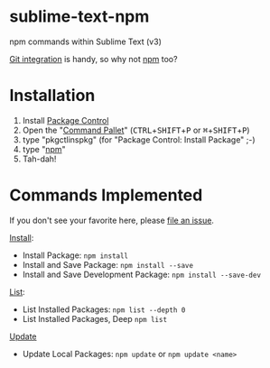 sublime-text-npm
================

npm commands within Sublime Text (v3)

[Git integration](https://github.com/kemayo/sublime-text-git) is handy, so why not [npm](https://www.npmjs.org/) too?

Installation
============
1. Install [Package Control](https://sublime.wbond.net/installation)
2. Open the "[Command Pallet](http://sublime-text-unofficial-documentation.readthedocs.org/en/latest/extensibility/command_palette.html#command-palette)" (<kbd>CTRL</kbd>+<kbd>SHIFT</kbd>+<kbd>P</kbd> or <kbd>⌘</kbd>+<kbd>SHIFT</kbd>+<kbd>P</kbd>)
3. type "pkgctlinspkg" (for "Package Control: Install Package" ;-)
4. type "[npm](https://sublime.wbond.net/packages/npm)"
5. Tah-dah!

Commands Implemented
====================
If you don't see your favorite here, please [file an issue](https://github.com/PixnBits/sublime-text-npm/issues).

[Install](https://www.npmjs.org/doc/cli/npm-install.html):
* Install Package: `npm install`
* Install and Save Package: `npm install --save`
* Install and Save Development Package: `npm install --save-dev`

[List](https://www.npmjs.org/doc/cli/npm-ls.html):
* List Installed Packages: `npm list --depth 0`
* List Installed Packages, Deep `npm list`

[Update](https://www.npmjs.org/doc/cli/npm-update.html)
* Update Local Packages: `npm update` or `npm update <name>`
